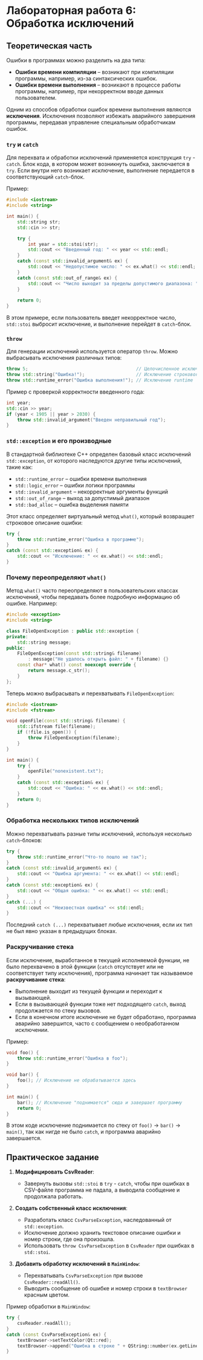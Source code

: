 # Лабораторная работа 6: Обработка исключений

## Теоретическая часть

Ошибки в программах можно разделить на два типа:
- **Ошибки времени компиляции** – возникают при компиляции программы, например, из-за синтаксических ошибок.
- **Ошибки времени выполнения** – возникают в процессе работы программы, например, при некорректном вводе данных пользователем.

Одним из способов обработки ошибок времени выполнения являются **исключения**. Исключения позволяют избежать аварийного завершения программы, передавая управление специальным обработчикам ошибок.

### `try` и `catch`

Для перехвата и обработки исключений применяется конструкция `try` - `catch`. Блок кода, в котором может возникнуть ошибка, заключается в `try`. Если внутри него возникает исключение, выполнение передается в соответствующий `catch`-блок.

Пример:
```cpp
#include <iostream>
#include <string>

int main() {
    std::string str;
    std::cin >> str;

    try {
        int year = std::stoi(str);
        std::cout << "Введенный год: " << year << std::endl;
    }
    catch (const std::invalid_argument& ex) {
        std::cout << "Недопустимое число: " << ex.what() << std::endl;
    }
    catch (const std::out_of_range& ex) {
        std::cout << "Число выходит за пределы допустимого диапазона: " << ex.what() << std::endl;
    }
    
    return 0;
}
```

В этом примере, если пользователь введет некорректное число, `std::stoi` выбросит исключение, и выполнение перейдет в `catch`-блок.

### `throw`

Для генерации исключений используется оператор `throw`. Можно выбрасывать исключения различных типов:
```cpp
throw 5;                                        // Целочисленное исключение
throw std::string("Ошибка!");                   // Исключение строкового типа
throw std::runtime_error("Ошибка выполнения!"); // Исключение runtime
```

Пример с проверкой корректности введенного года:
```cpp
int year;
std::cin >> year;
if (year < 1905 || year > 2030) {
    throw std::invalid_argument("Введен неправильный год");
}
```

### `std::exception` и его производные

В стандартной библиотеке C++ определен базовый класс исключений `std::exception`, от которого наследуются другие типы исключений, такие как:
- `std::runtime_error` – ошибки времени выполнения
- `std::logic_error` – ошибки логики программы
- `std::invalid_argument` – некорректные аргументы функций
- `std::out_of_range` – выход за допустимый диапазон
- `std::bad_alloc` – ошибка выделения памяти

Этот класс определяет виртуальный метод `what()`, который возвращает строковое описание ошибки:
```cpp
try {
    throw std::runtime_error("Ошибка в программе");
}
catch (const std::exception& ex) {
    std::cout << "Исключение: " << ex.what() << std::endl;
}
```

### Почему переопределяют `what()`

Метод `what()` часто переопределяют в пользовательских классах исключений, чтобы передавать более подробную информацию об ошибке. Например:
```cpp
#include <exception>
#include <string>

class FileOpenException : public std::exception {
private:
    std::string message;
public:
    FileOpenException(const std::string& filename)
        : message("Не удалось открыть файл: " + filename) {}
    const char* what() const noexcept override {
        return message.c_str();
    }
};
```

Теперь можно выбрасывать и перехватывать `FileOpenException`:
```cpp
#include <iostream>
#include <fstream>

void openFile(const std::string& filename) {
    std::ifstream file(filename);
    if (!file.is_open()) {
        throw FileOpenException(filename);
    }
}

int main() {
    try {
        openFile("nonexistent.txt");
    }
    catch (const std::exception& ex) {
        std::cout << "Ошибка: " << ex.what() << std::endl;
    }
    return 0;
}
```

### Обработка нескольких типов исключений
Можно перехватывать разные типы исключений, используя несколько `catch`-блоков:
```cpp
try {
    throw std::runtime_error("Что-то пошло не так");
}
catch (const std::invalid_argument& ex) {
    std::cout << "Ошибка аргумента: " << ex.what() << std::endl;
}
catch (const std::exception& ex) {
    std::cout << "Общая ошибка: " << ex.what() << std::endl;
}
catch (...) {
    std::cout << "Неизвестная ошибка" << std::endl;
}
```
Последний `catch (...)` перехватывает любые исключения, если их тип не был явно указан в предыдущих блоках.

### Раскручивание стека

Если исключение, выработанное в текущей исполняемой функции, не было перехвачено в этой функции (`catch` отсутствует или не соответствует типу исключения), программа начинает так называемое **раскручивание стека**: 
- Выполнение выходит из текущей функции и переходит к вызывающей.
- Если в вызывающей функции тоже нет подходящего `catch`, выход продолжается по стеку вызовов.
- Если в конечном итоге исключение не будет обработано, программа аварийно завершится, часто с сообщением о необработанном исключении.

Пример:
```cpp
void foo() {
    throw std::runtime_error("Ошибка в foo");
}

void bar() {
    foo(); // Исключение не обрабатывается здесь
}

int main() {
    bar(); // Исключение "поднимается" сюда и завершает программу
    return 0;
}
```
В этом коде исключение поднимается по стеку от `foo()` → `bar()` → `main()`, так как нигде не было `catch`, и программа аварийно завершается.

## Практическое задание

1) **Модифицировать CsvReader**:
   - Завернуть вызовы `std::stoi` в `try` - `catch`, чтобы при ошибках в CSV-файле программа не падала, а выводила сообщение и продолжала работать.
   
2) **Создать собственный класс исключения**:
   - Разработать класс `CsvParseException`, наследованный от `std::exception`.
   - Исключение должно хранить текстовое описание ошибки и номер строки, где она произошла.
   - Использовать `throw CsvParseException` в `CsvReader` при ошибках в `std::stoi`.

3) **Добавить обработку исключений в `MainWindow`**:
   - Перехватывать `CsvParseException` при вызове `CsvReader::readAll()`.
   - Выводить сообщение об ошибке и номер строки в `textBrowser` красным цветом.

Пример обработки в `MainWindow`:
```cpp
try {
    csvReader.readAll();
}
catch (const CsvParseException& ex) {
    textBrowser->setTextColor(Qt::red);
    textBrowser->append("Ошибка в строке " + QString::number(ex.getLineNumber()) + ": " + ex.what());
}
```